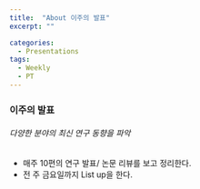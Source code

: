 ```yaml
---
title:  "About 이주의 발표"
excerpt: ""

categories:
  - Presentations
tags:
  - Weekly
  - PT
---
```


###   이주의 발표

###### 다양한 분야의 최신 연구 동향을 파악

* 매주 10편의 연구 발표/ 논문 리뷰를 보고 정리한다.
* 전 주 금요일까지 List up을 한다.



